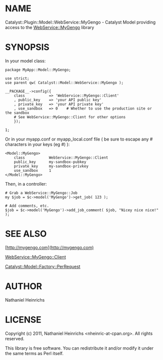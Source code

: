 # NAME

Catalyst::Plugin::Model::WebService::MyGengo - Catalyst Model providing access to the [WebService::MyGengo](http://search.cpan.org/perldoc?WebService::MyGengo) library

# SYNOPSIS

In your model class:

    package MyApp::Model::MyGengo;
    
    use strict;
    use parent qw( Catalyst::Model::WebService::MyGengo );
    
    __PACKAGE__->config({
        class           => 'WebService::MyGengo::Client'
        , public_key    => 'your API public key'
        , private_key   => 'your API private key'
        , use_sandbox   => 0    # Whether to use the production site or the sandbox
        # See WebService::MyGengo::Client for other options
        });

    1;

Or in your myapp.conf or myapp_local.conf file ( be sure to escape any #
characters in your keys (eg \#) ):

    <Model::MyGengo>
        class           WebService::MyGengo::Client
        public_key      my-sandbox-pubkey
        private_key     my-sandbox-privkey
        use_sandbox     1
    </Model::MyGengo>

Then, in a controller:

    # Grab a WebService::MyGengo::Job
    my $job = $c->model('MyGengo')->get_job( 123 );

    # Add comments, etc.
    $job = $c->model('MyGengo')->add_job_comment( $job, "Nicey nice nice!" );

# SEE ALSO

[http://mygengo.com](http://mygengo.com)

[WebService::MyGengo::Client](http://search.cpan.org/perldoc?WebService::MyGengo::Client)

[Catalyst::Model::Factory::PerRequest](http://search.cpan.org/perldoc?Catalyst::Model::Factory::PerRequest)

# AUTHOR

Nathaniel Heinrichs

# LICENSE

Copyright (c) 2011, Nathaniel Heinrichs <nheinric-at-cpan.org>.
All rights reserved.

This library is free software. You can redistribute it and/or modify
it under the same terms as Perl itself.
